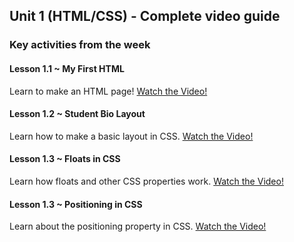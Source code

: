 ## Unit 1 (HTML/CSS) - Complete video guide

### Key activities from the week

#### Lesson 1.1 ~ My First HTML

Learn to make an HTML page!
[Watch the Video!](https://www.youtube.com/watch?v=ieb6Svbc10E)

#### Lesson 1.2 ~ Student Bio Layout

Learn how to make a basic layout in CSS.
[Watch the Video!](https://www.youtube.com/watch?v=kMBinXTCrXI)

#### Lesson 1.3 ~ Floats in CSS

Learn how floats and other CSS properties work.
[Watch the Video!](https://www.youtube.com/watch?v=0lpxKw6E90Y)

#### Lesson 1.3 ~ Positioning in CSS

Learn about the positioning property in CSS.
[Watch the Video!](https://www.youtube.com/watch?v=sHfJn0jqBro)